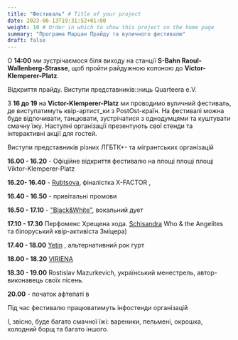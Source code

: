 ```yaml
---
title: "Фестиваль" # Title of your project
date: 2023-06-13T19:31:52+01:00
weight: 10 # Order in which to show this project on the home page
summary: "Програма Марцан Прайду та вуличного фестивалю"
draft: false
---
```

О **14:00** ми зустрічаємося біля виходу на станції **S-Bahn Raoul-Wallenberg-Strasse**, щоб пройти райдужною колоною до **Victor-Klemperer-Platz**.

Відкриття прайду. Виступи представників::ниць Quarteera e.V.

З **16 до 19** на **Victor-Klemperer-Platz** ми проводимо вуличний фестиваль, де виступатимуть квір-артист_ки з PostOst-країн. На фестивалі можна буде відпочивати, танцювати, зустрічатися з однодумцями та куштувати смачну їжу. Наступні організації презентують свої стенди та інтерактивні акції для гостей.

Виступи представників різних ЛГБТК+- та мігрантських організацій

**16.00 - 16.20** - Офіційне відкриття фестивалю на площі площі площі Viktor-Klemperer-Platz

**16.20- 16.40** - [Rubtsova](https://instagram.com/ooh.rubtsova), фіналістка X-FACTOR ,

**16.40 - 16.50** - привітальні промови

**16.50 - 17.10** - ["Black&White"]((https://instagram.com/music_band_blackandwhite)), вокальний дует

**17.10 - 17.30** Перфоменс Хрещена хода. [Schisandra](https://instagram.com/schisandra.who) Who & the Angelites та білоруський квір-активіста Зміцера)

**17.40 - 18.00** [Yetin](https://instagram.com/yetinband) , альтернативний рок гурт

**18.00 - 18.20** [VIRIENA](https://instagram.com/viriena)

**18.30 - 19.00** Rostislav Mazurkevich, український менестрель, автор-виконавець своїх пісень.

**20.00** - початок афтепаті в

Під час фестивалю працюватимуть інфостенди організацій

І, звісно, буде багато смачної їжі: вареники, пельмені, окрошка, холодний борщ та багато іншого.